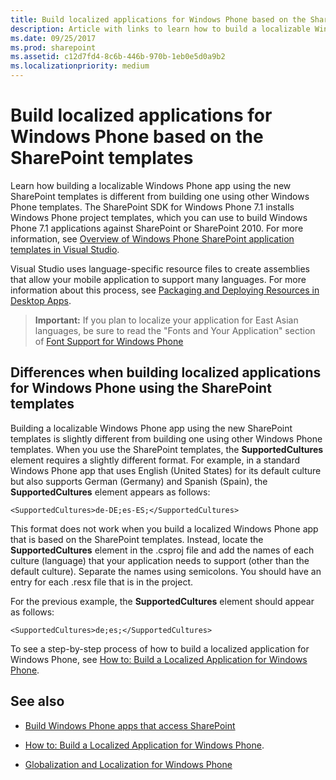 ```yaml
---
title: Build localized applications for Windows Phone based on the SharePoint templates
description: Article with links to learn how to build a localizable Windows Phone app using SharePoint templates.
ms.date: 09/25/2017
ms.prod: sharepoint
ms.assetid: c12d7fd4-8c6b-446b-970b-1eb0e5d0a9b2
ms.localizationpriority: medium
---
```



# Build localized applications for Windows Phone based on the SharePoint templates
Learn how building a localizable Windows Phone app using the new SharePoint templates is different from building one using other Windows Phone templates.
The SharePoint SDK for Windows Phone 7.1 installs Windows Phone project templates, which you can use to build Windows Phone 7.1 applications against SharePoint or SharePoint 2010. For more information, see  [Overview of Windows Phone SharePoint application templates in Visual Studio](overview-of-windows-phone-sharepoint-application-templates-in-visual-studio.md). 
  
    
    

Visual Studio uses language-specific resource files to create assemblies that allow your mobile application to support many languages. For more information about this process, see  [Packaging and Deploying Resources in Desktop Apps](https://msdn.microsoft.com/library/b224d7c0-35f8-4e82-a705-dd76795e8d16%28Office.15%29.aspx).
> **Important:**
> If you plan to localize your application for East Asian languages, be sure to read the "Fonts and Your Application" section of  [Font Support for Windows Phone](https://msdn.microsoft.com/library/b0d855ad-3fd2-4872-9a88-7f5d0a270ff9%28Office.15%29.aspx)
  
    
    


## Differences when building localized applications for Windows Phone using the SharePoint templates

Building a localizable Windows Phone app using the new SharePoint templates is slightly different from building one using other Windows Phone templates. When you use the SharePoint templates, the **SupportedCultures** element requires a slightly different format. For example, in a standard Windows Phone app that uses English (United States) for its default culture but also supports German (Germany) and Spanish (Spain), the **SupportedCultures** element appears as follows:
  
    
    
 `<SupportedCultures>de-DE;es-ES;</SupportedCultures>`
  
    
    
This format does not work when you build a localized Windows Phone app that is based on the SharePoint templates. Instead, locate the **SupportedCultures** element in the .csproj file and add the names of each culture (language) that your application needs to support (other than the default culture). Separate the names using semicolons. You should have an entry for each .resx file that is in the project.
  
    
    
For the previous example, the **SupportedCultures** element should appear as follows:
  
    
    
 `<SupportedCultures>de;es;</SupportedCultures>`
  
    
    
To see a step-by-step process of how to build a localized application for Windows Phone, see  [How to: Build a Localized Application for Windows Phone](https://msdn.microsoft.com/library/9306a6ed-6efb-4f32-b850-d2e508431eeb%28Office.15%29.aspx).
  
    
    

## See also
<a name="bk_addresources"> </a>


-  [Build Windows Phone apps that access SharePoint](build-windows-phone-apps-that-access-sharepoint.md)
    
  
-  [How to: Build a Localized Application for Windows Phone](https://msdn.microsoft.com/library/9306a6ed-6efb-4f32-b850-d2e508431eeb%28Office.15%29.aspx).
    
  
-  [Globalization and Localization for Windows Phone](https://msdn.microsoft.com/library/e82118a4-6247-4d75-a16f-749677349be4%28Office.15%29.aspx)
    
  

  
    
    

